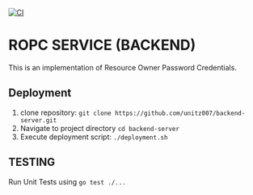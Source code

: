 [![CI](https://github.com/unitz007/ropc-backend/actions/workflows/main.yml/badge.svg)](https://github.com/unitz007/ropc-backend/actions/workflows/main.yml)
# ROPC SERVICE (BACKEND) 

This is an implementation of Resource Owner Password Credentials.

## Deployment ##
1. clone repository: `git clone https://github.com/unitz007/backend-server.git `
2. Navigate to project directory `cd backend-server`
3. Execute deployment script: `./deployment.sh`

## TESTING ##
Run Unit Tests using `go test ./...`
